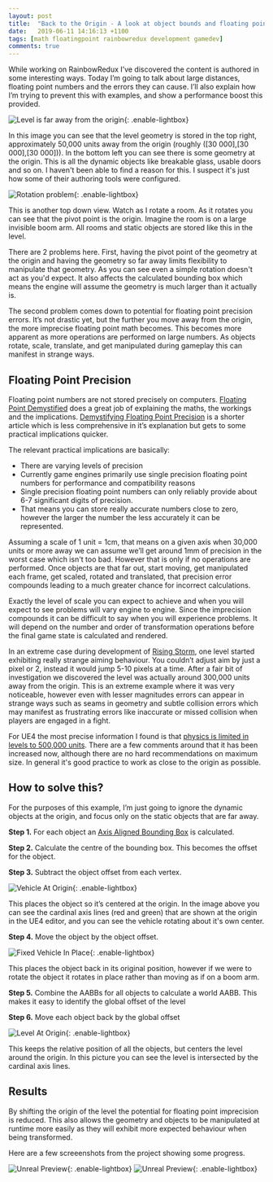 ```yaml
---
layout: post
title:  "Back to the Origin - A look at object bounds and floating point precision"
date:   2019-06-11 14:16:13 +1100
tags: [math floatingpoint rainbowredux development gamedev]
comments: true
---
```

While working on RainbowRedux I’ve discovered the content is authored in some interesting ways. Today I’m going to talk about large distances, floating point numbers and the errors they can cause. I’ll also explain how I’m trying to prevent this with examples, and show a performance boost this provided.

![Level is far away from the origin](/assets/posts/2019-06-11-BackToTheOrigin.md/TopDownProblem.png){: .enable-lightbox}

<!--more-->

In this image you can see that the level geometry is stored in the top right, approximately  50,000 units away from the origin (roughly ([30 000],[30 000],[30 000])). In the bottom left you can see there is some geometry at the origin. This is all the dynamic objects like breakable glass, usable doors and so on. I haven't been able to find a reason for this. I suspect it's just how some of their authoring tools were configured.

![Rotation problem](/assets/posts/2019-06-11-BackToTheOrigin.md/TopDownProblemRotation.gif){: .enable-lightbox}

This is another top down view. Watch as I rotate a room. As it rotates you can see that the pivot point is the origin. Imagine the room is on a large invisible boom arm. All rooms and static objects are stored like this in the level.

There are 2 problems here. First, having the pivot point of the geometry at the origin and having the geometry so far away limits flexibility to manipulate that geometry. As you can see even a simple rotation doesn't act as you'd expect. It also affects the calculated bounding box which means the engine will assume the geometry is much larger than it actually is.

The second problem comes down to potential for floating point precision errors. It’s not drastic yet, but the further you move away from the origin, the more imprecise floating point math becomes. This becomes more apparent as more operations are performed on large numbers. As objects rotate, scale, translate, and get manipulated during gameplay this can manifest in strange ways.

## Floating Point Precision

Floating point numbers are not stored precisely on computers. [Floating Point Demystified](http://blog.reverberate.org/2014/09/what-every-computer-programmer-should.html) does a great job of explaining the maths, the workings and the implications. [Demystifying Floating Point Precision](https://blog.demofox.org/2017/11/21/floating-point-precision/) is a shorter article which is less comprehensive in it’s explanation but gets to some practical implications quicker.

The relevant practical implications are basically:

- There are varying levels of precision
- Currently game engines primarily use single precision floating point numbers for performance and compatibility reasons
- Single precision floating point numbers can only reliably provide about 6-7 significant digits of precision.
- That means you can store really accurate numbers close to zero, however the larger the number the less accurately it can be represented.

Assuming a scale of 1 unit = 1cm, that means on a given axis when 30,000 units or more away we can assume we’ll get around 1mm of precision in the worst case which isn't too bad. However that is only if no operations are performed. Once objects are that far out, start moving, get manipulated each frame, get scaled, rotated and translated, that precision error compounds leading to a much greater chance for incorrect calculations.

Exactly the level of scale you can expect to achieve and when you will expect to see problems will vary engine to engine. Since the imprecision compounds it can be difficult to say when you will experience problems. It will depend on the number and order of transformation operations before the final game state is calculated and rendered.

In an extreme case during development of [Rising Storm](https://en.wikipedia.org/wiki/Rising_Storm_(video_game)), one level started exhibiting really strange aiming behaviour. You couldn’t adjust aim by just a pixel or 2, instead it would jump 5-10 pixels at a time. After a fair bit of investigation we discovered the level was actually around 300,000 units away from the origin. This is an extreme example where it was very noticeable, however even with lesser magnitudes errors can appear in strange ways such as seams in geometry and subtle collision errors which may manifest as frustrating errors like inaccurate or missed collision when players are engaged in a fight.

For UE4 the most precise information I found is that [physics is limited in levels to 500,000 units](https://forums.unrealengine.com/community/general-discussion/361-which-is-the-largest-maximum-size-of-land?p=127836#post127836). There are a few comments around that it has been increased now, although there are no hard recommendations on maximum size. In general it's good practice to work as close to the origin as possible.

## How to solve this?

For the purposes of this example, I’m just going to ignore the dynamic objects at the origin, and focus only on the static objects that are far away.

**Step 1.** For each object an [Axis Aligned Bounding Box](https://developer.mozilla.org/en-US/docs/Games/Techniques/3D_collision_detection) is calculated.

**Step 2.** Calculate the centre of the bounding box. This becomes the offset for the object.

**Step 3.** Subtract the object offset from each vertex.

![Vehicle At Origin](/assets/posts/2019-06-11-BackToTheOrigin.md/VehicleAtOrigin-small.gif){: .enable-lightbox}

This places the object so it’s centered at the origin. In the image above you can see the cardinal axis lines (red and green) that are shown at the origin in the UE4 editor, and you can see the vehicle rotating about it's own center.

**Step 4.** Move the object by the object offset.

![Fixed Vehicle In Place](/assets/posts/2019-06-11-BackToTheOrigin.md/FixedVehicleInPlace.gif){: .enable-lightbox}

This places the object back in its original position, however if we were to rotate the object it rotates in place rather than moving as if on a boom arm.

**Step 5.** Combine the AABBs for all objects to calculate a world AABB.
This makes it easy to identify the global offset of the level

**Step 6.** Move each object back by the global offset

![Level At Origin](/assets/posts/2019-06-11-BackToTheOrigin.md/LevelAtOrigin.png){: .enable-lightbox}

This keeps the relative position of all the objects, but centers the level around the origin. In this picture you can see the level is intersected by the cardinal axis lines.

## Results

By shifting the origin of the level the potential for floating point imprecision is reduced. This also allows the geometry and objects to be manipulated at runtime more easily as they will exhibit more expected behaviour when being transformed.

Here are a few screeenshots from the project showing some progress.

![Unreal Preview](/assets/posts/2019-06-11-BackToTheOrigin.md/Scene1.png){: .enable-lightbox}
![Unreal Preview](/assets/posts/2019-06-11-BackToTheOrigin.md/Scene2.png){: .enable-lightbox}